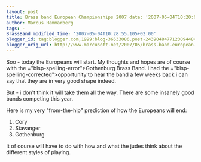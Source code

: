 ```yaml
---
layout: post
title: Brass band European Championships 2007 date: '2007-05-04T10:20:00.000+02:00'
author: Marcus Hammarberg
tags: -
BrassBand modified_time: '2007-05-04T10:28:55.105+02:00'
blogger_id: tag:blogger.com,1999:blog-36533086.post-2439048477123094484
blogger_orig_url: http://www.marcusoft.net/2007/05/brass-band-european-championships-2007.html
---
```


<span id="SPELLING_ERROR_0" class="blsp-spelling-error">Soo</span> -
today the Europeans will start. My thoughts and hopes are of course with
the <span>="blsp-spelling-error">Gothenburg</span> Brass Band. I had the
<span>="blsp-spelling-corrected">opportunity</span> to hear the band a
few weeks back i can say that they are in very good shape indeed.

But - i don't think it will take them all the way. There are some
insanely good bands competing this year.

Here is my very "from-the-hip" prediction of how the Europeans will
end:

1.  Cory
2.  <span id="SPELLING_ERROR_3"
    class="blsp-spelling-error">Stavanger</span>
3.  <span id="SPELLING_ERROR_4"
    class="blsp-spelling-error">Gothenburg</span>

It of course will have to do with how and what the judes think about the
different styles of playing.
